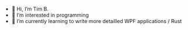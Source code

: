 - 👋 Hi, I’m Tim B.
- 👀 I’m interested in programming
- 🌱 I’m currently learning to write more detailled WPF applications / Rust
